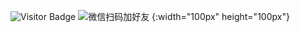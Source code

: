 ![Visitor Badge](https://visitor-badge.laobi.icu/badge?page_id=leorian.leorian)
![微信扫码加好友](https://images.gitee.com/uploads/images/2022/0408/071102_611afdf6_381412.jpeg) {:width="100px" height="100px"}
